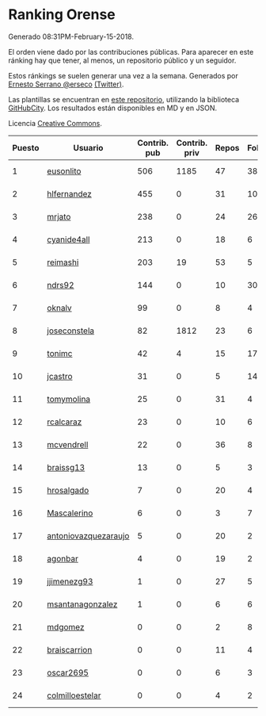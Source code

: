 # Ranking Orense

Generado 08:31PM-February-15-2018.

El orden viene dado por las contribuciones públicas. Para aparecer en este ránking hay que tener, al menos, un repositorio público y un seguidor.

Estos ránkings se suelen generar una vez a la semana. Generados por [Ernesto Serrano @erseco](https://github.com/erseco/) [(Twitter)](https://twitter.com/erseco).

Las plantillas se encuentran en [este repositorio](https://github.com/iblancasa/GH-Spanish-Ranking), utilizando la biblioteca [GitHubCity](https://github.com/iblancasa/GitHubCity). Los resultados están disponibles en MD y en JSON.

Licencia [Creative Commons](https://creativecommons.org/licenses/by/4.0/).

| Puesto   |  Usuario  | Contrib. pub | Contrib. priv |Repos| Followers | Desde |  Avatar  |
|----------|-----------|--------------|---------------|-----|-----------|-------|----------|
|1|[eusonlito](https://github.com/eusonlito)|506|1185|47|38|2011-03-01|![eusonlito](https://avatars2.githubusercontent.com/u/644551)|
|2|[hlfernandez](https://github.com/hlfernandez)|455|0|31|10|2013-01-31|![hlfernandez](https://avatars3.githubusercontent.com/u/3440230)|
|3|[mrjato](https://github.com/mrjato)|238|0|24|26|2013-01-31|![mrjato](https://avatars0.githubusercontent.com/u/3437005)|
|4|[cyanide4all](https://github.com/cyanide4all)|213|0|18|6|2015-10-13|![cyanide4all](https://avatars3.githubusercontent.com/u/15110109)|
|5|[reimashi](https://github.com/reimashi)|203|19|53|5|2013-11-16|![reimashi](https://avatars3.githubusercontent.com/u/5956659)|
|6|[ndrs92](https://github.com/ndrs92)|144|0|10|30|2013-12-10|![ndrs92](https://avatars1.githubusercontent.com/u/6155245)|
|7|[oknalv](https://github.com/oknalv)|99|0|8|4|2014-12-05|![oknalv](https://avatars0.githubusercontent.com/u/10089519)|
|8|[joseconstela](https://github.com/joseconstela)|82|1812|23|6|2014-01-13|![joseconstela](https://avatars0.githubusercontent.com/u/6388629)|
|9|[tonimc](https://github.com/tonimc)|42|4|15|17|2011-04-25|![tonimc](https://avatars2.githubusercontent.com/u/750002)|
|10|[jcastro](https://github.com/jcastro)|31|0|5|14|2010-01-26|![jcastro](https://avatars0.githubusercontent.com/u/190036)|
|11|[tomymolina](https://github.com/tomymolina)|25|0|31|4|2012-01-06|![tomymolina](https://avatars2.githubusercontent.com/u/1309445)|
|12|[rcalcaraz](https://github.com/rcalcaraz)|23|0|10|6|2013-10-24|![rcalcaraz](https://avatars3.githubusercontent.com/u/5764920)|
|13|[mcvendrell](https://github.com/mcvendrell)|22|0|36|8|2012-06-18|![mcvendrell](https://avatars1.githubusercontent.com/u/1863001)|
|14|[braissg13](https://github.com/braissg13)|13|0|5|3|2016-11-03|![braissg13](https://avatars3.githubusercontent.com/u/23237528)|
|15|[hrosalgado](https://github.com/hrosalgado)|7|0|20|4|2014-11-24|![hrosalgado](https://avatars2.githubusercontent.com/u/9938772)|
|16|[Mascalerino](https://github.com/Mascalerino)|6|0|3|7|2014-12-05|![Mascalerino](https://avatars0.githubusercontent.com/u/10086067)|
|17|[antoniovazquezaraujo](https://github.com/antoniovazquezaraujo)|5|0|20|2|2011-08-17|![antoniovazquezaraujo](https://avatars0.githubusercontent.com/u/987077)|
|18|[agonbar](https://github.com/agonbar)|4|0|19|2|2012-03-19|![agonbar](https://avatars1.githubusercontent.com/u/1553211)|
|19|[jjimenezg93](https://github.com/jjimenezg93)|1|0|27|5|2014-02-05|![jjimenezg93](https://avatars2.githubusercontent.com/u/6595611)|
|20|[msantanagonzalez](https://github.com/msantanagonzalez)|1|0|6|6|2014-09-22|![msantanagonzalez](https://avatars2.githubusercontent.com/u/8866635)|
|21|[mdgomez](https://github.com/mdgomez)|0|0|2|8|2014-11-26|![mdgomez](https://avatars1.githubusercontent.com/u/9967701)|
|22|[braiscarrion](https://github.com/braiscarrion)|0|0|11|4|2013-12-29|![braiscarrion](https://avatars0.githubusercontent.com/u/6281857)|
|23|[oscar2695](https://github.com/oscar2695)|0|0|6|3|2013-10-24|![oscar2695](https://avatars0.githubusercontent.com/u/5764349)|
|24|[colmilloestelar](https://github.com/colmilloestelar)|0|0|4|2|2015-10-13|![colmilloestelar](https://avatars3.githubusercontent.com/u/15110085)|
